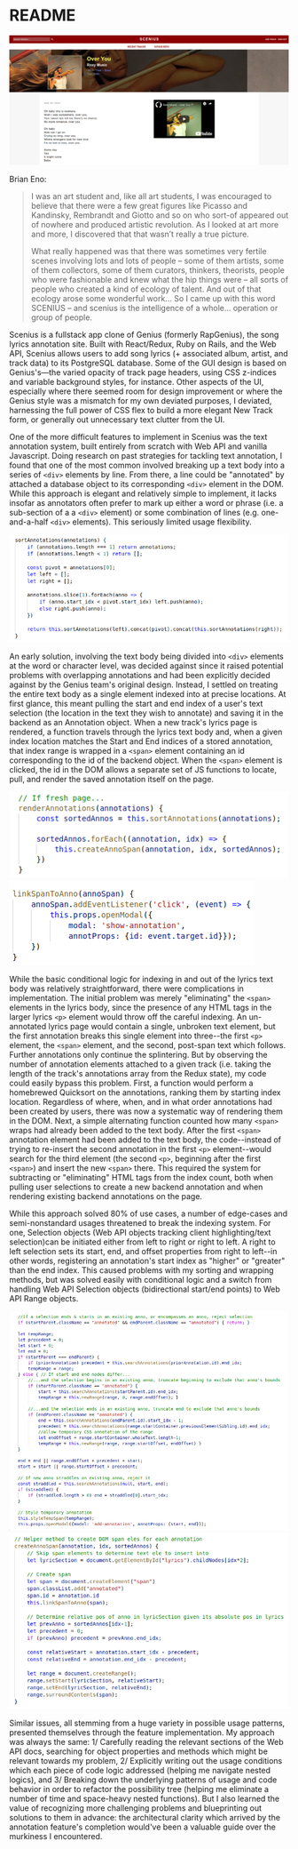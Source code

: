 # README

![Track Show Page](/ReadMe%20Assets/OverYou.png)

Brian Eno:

> I was an art student and, like all art students, I was encouraged to believe that there were a few great figures like Picasso and Kandinsky, Rembrandt and Giotto and so on who sort-of appeared out of nowhere and produced artistic revolution. As I looked at art more and more, I discovered that that wasn’t really a true picture.
> 
> What really happened was that there was sometimes very fertile scenes involving lots and lots of people – some of them artists, some of them collectors, some of them curators, thinkers, theorists, people who were fashionable and knew what the hip things were – all sorts of people who created a kind of ecology of talent. And out of that ecology arose some wonderful work... So I came up with this word SCENIUS – and scenius is the intelligence of a whole… operation or group of people.

Scenius is a fullstack app clone of Genius (formerly RapGenius), the song lyrics annotation site. Built with React/Redux, Ruby on Rails, and the Web API, Scenius allows users to add song lyrics (+ associated album, artist, and track data) to its PostgreSQL database. Some of the GUI design is based on Genius's—the varied opacity of track page headers, using CSS z-indices and variable background styles, for instance. Other aspects of the UI, especially where there seemed room for design improvement or where the Genius style was a mismatch for my own deviated purposes, I deviated, harnessing the full power of CSS flex to build a more elegant New Track form, or generally out unnecessary text clutter from the UI.

One of the more difficult features to implement in Scenius was the text annotation system, built entirely from scratch with Web API and vanilla Javascript. Doing research on past strategies for tackling text annotation, I found that one of the most common involved breaking up a text body into a series of `<div>` elements by line. From there, a line could be "annotated" by attached a database object to its corresponding `<div>` element in the DOM. While this approach is elegant and relatively simple to implement, it lacks insofar as annotators often prefer to mark up either a word or phrase (i.e. a sub-section of a a `<div>` element) or some combination of lines (e.g. one-and-a-half `<div>` elements). This seriously limited usage flexibility.

![sortAnnotations](/ReadMe%20Assets/sortAnnotations.png)

An early solution, involving the text body being divided into `<div>` elements at the word or character level, was decided against since it raised potential problems with overlapping annotations and had been explicitly decided against by the Genius team's original design. Instead, I settled on treating the entire text body as a single element indexed into at precise locations. At first glance, this meant pulling the start and end index of a user's text selection (the location in the text they wish to annotate) and saving it in the backend as an Annotation object. When a new track's lyrics page is rendered, a function travels through the lyrics text body and, when a given index location matches the Start and End indices of a stored annotation, that index range is wrapped in a `<span>` element containing an id corresponding to the id of the backend object. When the `<span>` element is clicked, the id in the DOM allows a separate set of JS functions to locate, pull, and render the saved annotation itself on the page.

![renderAnnotations](/ReadMe%20Assets/renderAnnotations.png)
![sortAnnotations](/ReadMe%20Assets/linkSpanToAnno.png)

While the basic conditional logic for indexing in and out of the lyrics text body was relatively straightforward, there were complications in implementation. The initial problem was merely "eliminating" the `<span>` elements in the lyrics body, since the presence of any HTML tags in the larger lyrics `<p>` element would throw off the careful indexing. An un-annotated lyrics page would contain a single, unbroken text element, but the first annotation breaks this single element into three--the first `<p>` element, the `<span>` element, and the second, post-span text which follows. Further annotations only continue the splintering. But by observing the number of annotation elements attached to a given track (i.e. taking the length of the track's annotations array from the Redux state), my code could easily bypass this problem. First, a function would perform a homebrewed Quicksort on the annotations, ranking them by starting index location. Regardless of where, when, and in what order annotations had been created by users, there was now a systematic way of rendering them in the DOM. Next, a simple alternating function counted how many `<span>` wraps had already been added to the text body. After the first `<span>` annotation element had been added to the text body, the code--instead of trying to re-insert the second annotation in the first `<p>` element--would search for the third element (the second `<p>`, beginning after the first `<span>`) and insert the new `<span>` there. This required the system for subtracting or "eliminating" HTML tags from the index count, both when pulling user selections to create a new backend annotation and when rendering existing backend annotations on the page.

While this approach solved 80% of use cases, a number of edge-cases and semi-nonstandard usages threatened to break the indexing system. For one, Selection objects (Web API objects tracking client highlighting/text selection)can be initiated either from left to right or right to left. A right to left selection sets its start, end, and offset properties from right to left--in other words, registering an annotation's start index as "higher" or "greater" than the end index. This caused problems with my sorting and wrapping methods, but was solved easily with conditional logic and a switch from handling Web API Selection objects (bidirectional start/end points) to Web API Range objects. 

![createAnno](/ReadMe%20Assets/createAnno.png)
![createAnnoSpan](/ReadMe%20Assets/createAnnoSpan.png)


Similar issues, all stemming from a huge variety in possible usage patterns, presented themselves through the feature implementation. My approach was always the same: 1/ Carefully reading the relevant sections of the Web API docs, searching for object properties and methods which might be relevant towards my problem, 2/ Explicitly writing out the usage conditions which each piece of code logic addressed (helping me navigate nested logics), and 3/ Breaking down the underlying patterns of usage and code behavior in order to refactor the possibility tree (helping me eliminate a number of time and space-heavy nested functions). But I also learned the value of recognizing more challenging problems and blueprinting out solutions to them in advance: the architectural clarity which arrived by the annotation feature's completion would've been a valuable guide over the murkiness I encountered.
